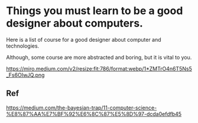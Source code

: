 # Things you must learn to be a good designer about computers.

Here is a list of course for a good designer about computer and technologies.

Although, some course are more abstracted and boring, but it is vital to you.

https://miro.medium.com/v2/resize:fit:786/format:webp/1*ZMTrO4n6T5Ns5_Fs6OIwJQ.png

## Ref
https://medium.com/the-bayesian-trap/11-computer-science-%E8%87%AA%E7%BF%92%E6%8C%87%E5%8D%97-dcda0efdfb45
